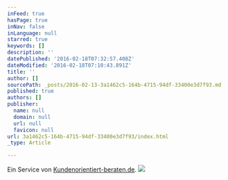 ```yaml
---
inFeed: true
hasPage: true
inNav: false
inLanguage: null
starred: true
keywords: []
description: ''
datePublished: '2016-02-18T07:32:57.408Z'
dateModified: '2016-02-18T07:10:43.891Z'
title: ''
author: []
sourcePath: _posts/2016-02-13-3a1462c5-164b-4715-94df-33400e3d7f93.md
published: true
authors: []
publisher:
  name: null
  domain: null
  url: null
  favicon: null
url: 3a1462c5-164b-4715-94df-33400e3d7f93/index.html
_type: Article

---
```

Ein Service von [Kundenorientiert-beraten.de][0].
![](https://the-grid-user-content.s3-us-west-2.amazonaws.com/372f92e5-2bd2-4f20-a7fb-f072d35e8b0f.png)

[0]: http://www.kundenorientiert-beraten.de/